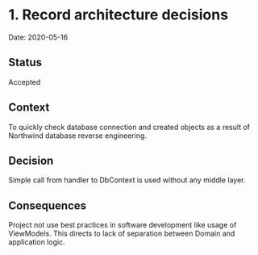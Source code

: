 # 1.  Record architecture decisions

Date: 2020-05-16

## Status

Accepted

## Context

To quickly check database connection and created objects as a result of Northwind database reverse engineering.

## Decision

Simple call from handler to DbContext is used without any middle layer.

## Consequences

Project not use best practices in software development like usage of ViewModels. This directs to lack of separation between Domain and application logic.